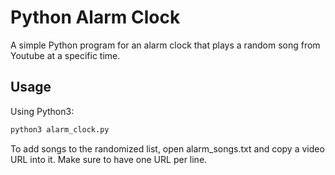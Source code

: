 # Python Alarm Clock

A simple Python program for an alarm clock that plays a random song from Youtube at a specific time.

## Usage

Using Python3:
```bash
python3 alarm_clock.py
```
To add songs to the randomized list, open alarm_songs.txt and copy a video URL into it. Make sure to have one URL per line.